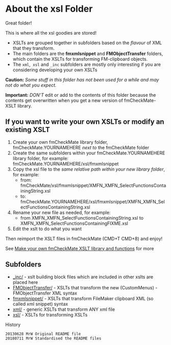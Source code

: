 # About the xsl Folder

Great folder!

This is where all the xsl goodies are stored!

- XSLTs are grouped together in subfolders based on the *flavour* of XML that they transform.
- The main folders are the **fmxmlsnippet** and **FMObjectTransfer** folders,
  which contain the XSLTs for transforming FM-clipboard objects.
- The `xml`,` xsl` and `_inc` subfolders are mostly only interesting if you are considering developing your own XSLTs

**Caution:** *Some stuff in this folder has not been used for a while and may not do what you expect.*

**Important:** *DON'T* edit or add to the contents of this folder because the contents get
overwritten when you get a new version of fmCheckMate-XSLT library.

## If you want to write your own XSLTs or modify an existing XSLT

1. Create your own fmCheckMate library folder, fmCheckMate.YOURNAMEHERE *next to* the fmCheckMate folder
2. Create the same subfolders within your fmCheckMate.YOURNAMEHERE library folder, for example:
     fmCheckMate.YOURNAMEHERE/xsl/fmxmlsnippet
3. Copy the xsl file to the *same relative path within your new library folder*, for example:
     - from: fmCheckMate/xsl/fmxmlsnippet/XMFN_XMFN_SelectFunctionsContainingString.xsl
     - to: fmCheckMate.YOURNAMEHERE/xsl/fmxmlsnippet/XMFN_XMFN_SelectFunctionsContainingString.xsl
4. Rename your new file as needed, for example:
     - from XMFN_XMFN_SelectFunctionsContainingString.xsl to XMFN_XMFN_SelectFunctionsContainingFIXME.xsl
5. Edit the xslt to do what you want

Then reimport the XSLT files in fmCheckMate (CMD+T CMD+8)
and enjoy!

See [Make your own fmCheckMate XSLT library and functions](docs/Make_your_own_fmCheckMate_XSLT_library_and_functions.md) for more

## Subfolders

- [_inc/](_inc/README.md) - xslt  building block files which are included in other xslts are placed here
- [FMObjectTransfer/](FMObjectTransfer/README.md) - XSLTs that transform the new (CustomMenus) - FMObjectTransfer XML syntax
- [fmxmlsnippet/](fmxmlsnippet/README.md) - XSLTs that transform FileMaker clipboard XML (so called xml snippet) syntax
- [xml/](xml/README.md) - generic XSLTs that transform ANY xml file
- [xsl/](xsl/README.md) - XSLTs for transforming XSLTs

History

    20130628 MrW Original README file
    20180711 MrW Standardised the README files